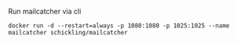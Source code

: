 Run mailcatcher via cli

```
docker run -d --restart=always -p 1080:1080 -p 1025:1025 --name mailcatcher schickling/mailcatcher
```